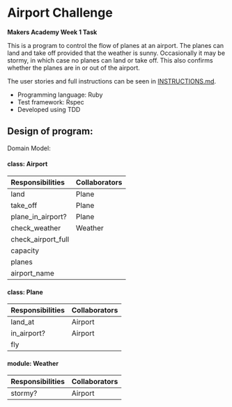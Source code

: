 Airport Challenge
=================

**Makers Academy Week 1 Task**

This is a program to control the flow of planes at an airport. The planes can land and take off provided that the weather is sunny. Occasionally it may be stormy, in which case no planes can land or take off. This also confirms whether the planes are in or out of the airport.

The user stories and full instructions can be seen in [INSTRUCTIONS.md](INSTRUCTIONS.md).

* Programming language: Ruby
* Test framework: Rspec
* Developed using TDD

## Design of program:

Domain Model:

#### class: Airport

| Responsibilities    | Collaborators       |
| :------------------ |:--------------------|
| land                | Plane               |
| take_off            | Plane               |
| plane_in_airport?   | Plane               |
| check_weather       | Weather             |
| check_airport_full  |                     |
| capacity            |                     |
| planes              |                     |
| airport_name        |                     |

#### class: Plane
| Responsibilities    | Collaborators       |
| ------------------- |:--------------------|
| land_at             | Airport             |
| in_airport?         | Airport             |
| fly                 |                     |

#### module: Weather
| Responsibilities    | Collaborators       |
| ------------------- |:--------------------|
| stormy?             | Airport             |
